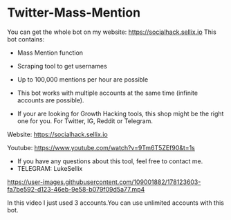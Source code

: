 # Twitter-Mass-Mention
You can get the whole bot on my website: https://socialhack.sellix.io 
This bot contains:
- Mass Mention function
- Scraping tool to get usernames
- Up to 100,000 mentions per hour are possible  
- This bot works with multiple accounts at the same time (infinite accounts are possible).  

- If your are looking for Growth Hacking tools, this shop might be the right one for you. For Twitter, IG, Reddit or Telegram.

Website: https://socialhack.sellix.io

Youtube: https://www.youtube.com/watch?v=9Tm6T5ZEf90&t=1s

- If you have any questions about this tool, feel free to contact me.
- TELEGRAM: LukeSellix

https://user-images.githubusercontent.com/109001882/178123603-fa7be592-d123-46eb-9e58-b079f09d5a77.mp4

In this video I just used 3 accounts.You can use unlimited accounts with this bot.
